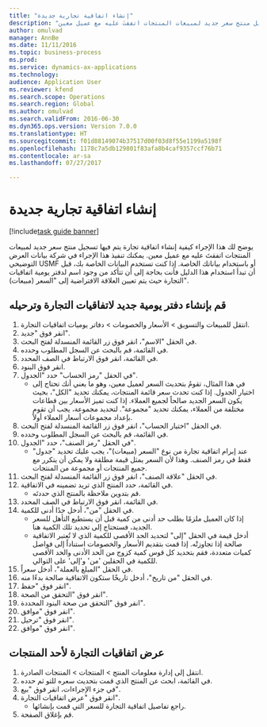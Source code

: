 ```yaml
--- 
title: "إنشاء اتفاقية تجارية جديدة"
description: "يوضح لك هذا الإجراء كيفية إنشاء اتفاقية تجارة يتم فيها تسجيل منتج سعر جديد لمبيعات المنتجات اتفقتَ عليه مع عميل معين."
author: omulvad
manager: AnnBe
ms.date: 11/11/2016
ms.topic: business-process
ms.prod: 
ms.service: dynamics-ax-applications
ms.technology: 
audience: Application User
ms.reviewer: kfend
ms.search.scope: Operations
ms.search.region: Global
ms.author: omulvad
ms.search.validFrom: 2016-06-30
ms.dyn365.ops.version: Version 7.0.0
ms.translationtype: HT
ms.sourcegitcommit: f01d88149074b37517d00f03d8f55e1199a5198f
ms.openlocfilehash: 1178c7a5db129801f83afa8b4caf9357ccf76b71
ms.contentlocale: ar-sa
ms.lasthandoff: 07/27/2017

---
```

# <a name="create-a-new-trade-agreement"></a>إنشاء اتفاقية تجارية جديدة

[!include[task guide banner](../../includes/task-guide-banner.md)]

يوضح لك هذا الإجراء كيفية إنشاء اتفاقية تجارة يتم فيها تسجيل منتج سعر جديد لمبيعات المنتجات اتفقتَ عليه مع عميل معين. يمكنك تنفيذ هذا الإجراء في شركة بيانات العرض التوضيحي USMF أو باستخدام بياناتك الخاصة. إذا كنت تستخدم البيانات الخاصة بك، قبل أن تبدأ استخدام هذا الدليل فأنت بحاجة إلى أن تتأكد من وجود اسم لدفتر يومية اتفاقيات التجارة حيث يتم تعيين العلاقة الافتراضية إلى "السعر (مبيعات)".


## <a name="create-and-post-a-new-trade-agreement-journal"></a>قم بإنشاء دفتر يومية جديد لاتفاقيات التجارة وترحيله
1. انتقل للمبيعات والتسويق > الأسعار والخصومات > دفاتر يوميات اتفاقيات التجارة.
2. انقر فوق "جديد".
3. في الحقل "الاسم"، انقر فوق زر القائمة المنسدلة لفتح البحث.
4. في القائمة، قم بالبحث عن السجل المطلوب وحدده.
5. في القائمة، انقر فوق الارتباط في الصف المحدد.
6. انقر فوق البنود.
7. في الحقل "رمز الحساب" حدد "الجدول".
    * في هذا المثال، تقومُ بتحديث السعر لعميل معين، وهو ما يعني أنك تحتاج إلى اختيار الجدول. إذا كنت تحدث سعر قائمة المنتجات، يمكنك تحديد "الكل"، بحيث يكون السعر الجديد صالحاً لجميع العملاء. إذا كنت تميز الأسعار بين قطاعات مختلفة من العملاء، يمكنك تحديد "مجموعة". لتحديد مجموعة، يجب أن تقوم بإعداد مجموعات أسعار العملاء أولاً.  
8. في الحقل "اختيار الحساب"، انقر فوق زر القائمة المنسدلة لفتح البحث.
9. في القائمة، قم بالبحث عن السجل المطلوب وحدده.
10. في الحقل "رمز الصنف"، حدد "الجدول".
    * عند إبرام اتفاقية تجارة من نوع "السعر (مبيعات)"، يجب عليك تحديد "جدول" فقط في رمز الصنف. وهذا لأن السعر يمثل قيمة مطلقة ولا يمكن أن يتكرر مع جميع المنتجات أو مجموعة من المنتجات.  
11. في الحقل "علاقة الصنف"، انقر فوق زر القائمة المنسدلة لفتح البحث.
12. في القائمة، حدد المنتج الذي تريد تضمينه في الاتفاقية.
    * قم بتدوين ملاحظة بالمنتج الذي حددتَه.  
13. في القائمة، انقر فوق الارتباط في الصف المحدد.
14. في الحقل "من"، أدخل حدًا أدنى للكمية.
    * إذا كان العميل ملزمًا بطلب حد أدنى من كمية قبل أن يستطيع التأهل للسعر الجديد، فستحتاج إلى تحديد تلك الكمية هنا.  
    * أدخل قيمة في الحقل "إلى" لتحديد الحد الأقصى للكمية الذي لا تُعتبر الاتفاقية صالحة إذا تجاوزتْه. إذا قمت بتقديم الأسعار والخصومات استناداً إلى فواصل كميات متعددة، فقم بتحديد كل قوس كمية كزوج من الحد الأدنى والحد الأقصى للكمية في الحقلين 'من' و'إلى' على التوالي.  
15. في الحقل "المبلغ بالعملة"، أدخل سعراً.
16. في الحقل "من تاريخ"، أدخل تاريخًا ستكون الاتفاقية صالحة بدءًا منه.
17. انقر فوق "حفظ".
18. انقر فوق "التحقق من الصحة‬".
19. انقر فوق "التحقق من صحة البنود المحددة".
20. انقر فوق "موافق".
21. انقر فوق "ترحيل".
22. انقر فوق "موافق".

## <a name="view-trade-agreements-for-a-product"></a>عرض اتفاقيات التجارة لأحد المنتجات
1. انتقل إلى إدارة معلومات المنتج > المنتجات > المنتجات الصادرة.
2. في القائمة، ابحث عن المنتج الذي قمت بتحديث سعره للتو ثم حدده.
3. في جزء الإجراءات، انقر فوق "بيع‬".
4. انقر فوق "عرض اتفاقيات التجارة".
    * راجع تفاصيل اتفاقية التجارة للسعر التي قمت بإنشائها.    
5. قم بإغلاق الصفحة.


